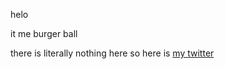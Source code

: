 helo

it me burger ball

there is literally nothing here so here is [my twitter](https://twitter.com/burgerballsfac1)
